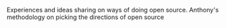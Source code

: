Experiences and ideas sharing on ways of doing open source. Anthony's methodology on picking the directions of open source
